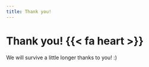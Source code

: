 ```yaml
---
title: Thank you!
---
```


# Thank you! {{< fa heart >}}

We will survive a little longer thanks to you! :)
